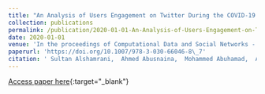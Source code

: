 ```yaml
---
title: "An Analysis of Users Engagement on Twitter During the COVID-19 Pandemic: Topical Trends and Sentiments"
collection: publications
permalink: /publication/2020-01-01-An-Analysis-of-Users-Engagement-on-Twitter-During-the-COVID-19-Pandemic-Topical-Trends-and-Sentiments
date: 2020-01-01
venue: 'In the proceedings of Computational Data and Social Networks - 9th International Conference, CSoNet 2020, Dallas, TX, USA, December 11-13, 2020, Proceedings'
paperurl: 'https://doi.org/10.1007/978-3-030-66046-8\_7'
citation: ' Sultan Alshamrani,  Ahmed Abusnaina,  Mohammed Abuhamad,  Anho Lee,  DaeHun Nyang,  David Mohaisen, &quot;An Analysis of Users Engagement on Twitter During the COVID-19 Pandemic: Topical Trends and Sentiments.&quot; In the proceedings of Computational Data and Social Networks - 9th International Conference, CSoNet 2020, Dallas, TX, USA, December 11-13, 2020, Proceedings, 2020.'
---
```

[Access paper here](https://doi.org/10.1007/978-3-030-66046-8\_7){:target="_blank"}
